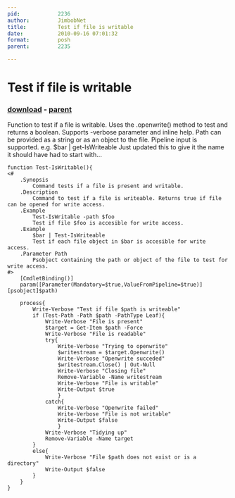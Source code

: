 ```yaml
---
pid:            2236
author:         JimbobNet
title:          Test if file is writable
date:           2010-09-16 07:01:32
format:         posh
parent:         2235

---
```


# Test if file is writable

### [download](//scripts/2236.ps1) - [parent](//scripts/2235.md)

Function to test if a file is writable. Uses the .openwrite() method to test and returns a boolean.
Supports -verbose parameter and inline help.
Path can be provided as a string or as an object to the file.
Pipeline input is supported. e.g. $bar | get-IsWriteable
Just updated this to give it the name it should have had to start with...


```posh
function Test-IsWritable(){
<#
    .Synopsis
        Command tests if a file is present and writable.
    .Description
        Command to test if a file is writeable. Returns true if file can be opened for write access.
    .Example
        Test-IsWritable -path $foo
		Test if file $foo is accesible for write access.
	.Example
        $bar | Test-IsWriteable
		Test if each file object in $bar is accesible for write access.
	.Parameter Path
        Psobject containing the path or object of the file to test for write access.
#>
	[CmdletBinding()]
	param([Parameter(Mandatory=$true,ValueFromPipeline=$true)][psobject]$path)
	
	process{
		Write-Verbose "Test if file $path is writeable"
		if (Test-Path -Path $path -PathType Leaf){
			Write-Verbose "File is present"
			$target = Get-Item $path -Force
			Write-Verbose "File is readable"
			try{
				Write-Verbose "Trying to openwrite"	
				$writestream = $target.Openwrite()
				Write-Verbose "Openwrite succeded"	
				$writestream.Close() | Out-Null
				Write-Verbose "Closing file"				
				Remove-Variable -Name writestream
				Write-Verbose "File is writable"
				Write-Output $true
				}
			catch{
				Write-Verbose "Openwrite failed"
				Write-Verbose "File is not writable"
				Write-Output $false
				}
			Write-Verbose "Tidying up"
			Remove-Variable -Name target
		}
		else{
			Write-Verbose "File $path does not exist or is a directory"
			Write-Output $false
		}
	}
}
```
